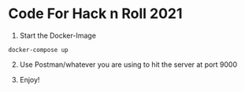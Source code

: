 # Code For Hack n Roll 2021

1. Start the Docker-Image

```
docker-compose up
```

2. Use Postman/whatever you are using to hit the server at port 9000

3. Enjoy!
